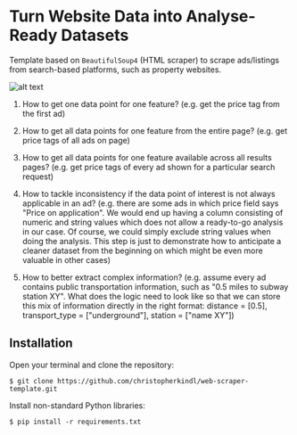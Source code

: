 # Turn Website Data into Analyse-Ready Datasets

Template based on `BeautifulSoup4` (HTML scraper) to scrape ads/listings from search-based platforms, such as property websites. 

![alt text](https://github.com/christopherkindl/web-scraper-template/blob/main/00_images/framework.png)

1. How to get one data point for one feature?
(e.g. get the price tag from the first ad)

2. How to get all data points for one feature from the entire page?
(e.g. get price tags of all ads on page)

3. How to get all data points for one feature available across all results pages?
(e.g. get price tags of every ad shown for a particular search request)

4. How to tackle inconsistency if the data point of interest is not always applicable in an ad?
(e.g. there are some ads in which price field says "Price on application". We would end up having a column consisting of numeric and string values which does not allow a ready-to-go analysis in our case. Of course, we could simply exclude string values when doing the analysis. This step is just to demonstrate how to anticipate a cleaner dataset from the beginning on which might be even more valuable in other cases)

5. How to better extract complex information?
(e.g. assume every ad contains public transportation information, such as "0.5 miles to subway station XY". What does the logic need to look like so that we can store this mix of information directly in the right format: distance = [0.5], transport_type = ["underground"], station = ["name XY"])

## Installation

Open your terminal and clone the repository:

```Shell
$ git clone https://github.com/christopherkindl/web-scraper-template.git
```

Install non-standard Python libraries:

```Shell
$ pip install -r requirements.txt
```
